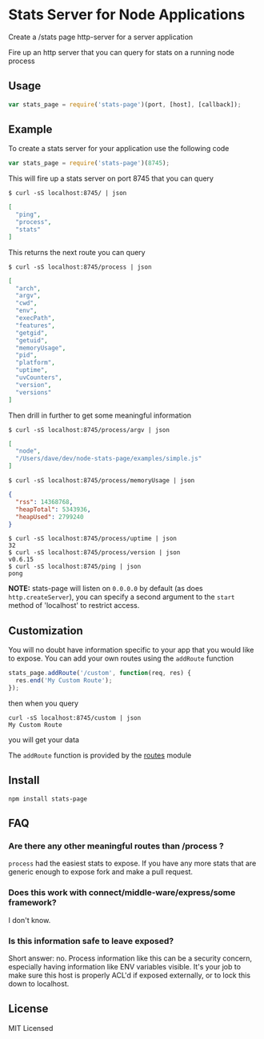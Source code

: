 Stats Server for Node Applications
==================================

Create a /stats page http-server for a server application

Fire up an http server that you can query for stats on a running node process

Usage
-----

``` js
var stats_page = require('stats-page')(port, [host], [callback]);
```

Example
-------

To create a stats server for your application use the following code

``` js
var stats_page = require('stats-page')(8745);
```

This will fire up a stats server on port 8745 that you can query

    $ curl -sS localhost:8745/ | json

``` json
[
  "ping",
  "process",
  "stats"
]
```

This returns the next route you can query

    $ curl -sS localhost:8745/process | json

``` json
[
  "arch",
  "argv",
  "cwd",
  "env",
  "execPath",
  "features",
  "getgid",
  "getuid",
  "memoryUsage",
  "pid",
  "platform",
  "uptime",
  "uvCounters",
  "version",
  "versions"
]
```

Then drill in further to get some meaningful information

    $ curl -sS localhost:8745/process/argv | json

``` json
[
  "node",
  "/Users/dave/dev/node-stats-page/examples/simple.js"
]
```

    $ curl -sS localhost:8745/process/memoryUsage | json

``` json
{
  "rss": 14368768,
  "heapTotal": 5343936,
  "heapUsed": 2799240
}
```

    $ curl -sS localhost:8745/process/uptime | json
    32
    $ curl -sS localhost:8745/process/version | json
    v0.6.15
    $ curl -sS localhost:8745/ping | json
    pong


**NOTE:** stats-page will listen on `0.0.0.0` by default (as does `http.createServer`),
you can specify a second argument to the `start` method of 'localhost' to restrict
access.

Customization
-------------

You will no doubt have information specific to your app that you would like to
expose.  You can add your own routes using the `addRoute` function

``` js
stats_page.addRoute('/custom', function(req, res) {
  res.end('My Custom Route');
});
```

then when you query

    curl -sS localhost:8745/custom | json
    My Custom Route

you will get your data

The `addRoute` function is provided by the
[routes](https://github.com/aaronblohowiak/routes.js) module

Install
-------

    npm install stats-page

FAQ
---

### Are there any other meaningful routes than /process ?

`process` had the easiest stats to expose.  If you have any more stats that are generic
enough to expose fork and make a pull request.

### Does this work with connect/middle-ware/express/some framework?

I don't know.

### Is this information safe to leave exposed?

Short answer: no.  Process information like this can be a security concern, especially
having information like ENV variables visible.  It's your job to make sure this host
is properly ACL'd if exposed externally, or to lock this down to localhost.

License
-------

MIT Licensed
